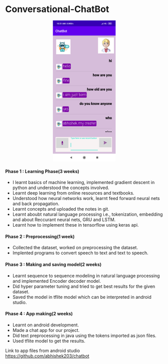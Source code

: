 # Conversational-ChatBot

<p align = "center">
<img src = "/images/chatbot_screen.png" width = "200" height = "450"/>
</p>


#### Phase 1 : Learning Phase(3 weeks)
        
- I learnt basics of machine learning, implemented gradient descent in python and understood the concepts involved. 
- Learnt deep learning from online resources and textbooks. 
- Understood how neural networks work, learnt feed forward neural nets and back propagation.
- Learnt concepts and uploaded the notes in git.
- Learnt aboubt natural language processing i.e., tokenization, embedding and about Reccurant neural nets, GRU and LSTM.
- Learnt how to implement these in tensorflow using keras api.



#### Phase 2 : Preprocessing(1 week)
        
- Collected the dataset, worked on preprocessing the dataset.
- Implented programs to convert speech to text and text to speech.



#### Phase 3 : Making and saving model(2 weeks)
        
- Learnt sequence to sequence modeling in natural language processing and implemented Encoder decoder model.
- Did hyper parameter tuning and tried to get best results for the given dataset.
- Saved the model in tflite model which can be interpreted in android studio.


#### Phase 4 : App making(2 weeks)
        
- Learnt on android development.
- Made a chat app for our project.
- Did text preprocessing in java  using the tokens imported as json files.
- Used tflite model to get the results.


Link to app files from android studio
<https://github.com/abhishek203/chatbot>
